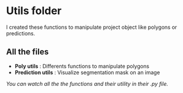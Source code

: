 # Utils folder 
I created these functions to manipulate project object like polygons or predictions.

## All the files

- **Poly utils** : Differents functions to manipulate polygons 
- **Prediction utils** : Visualize segmentation mask on an image

*You can watch all the the functions and their utility in their .py file.*